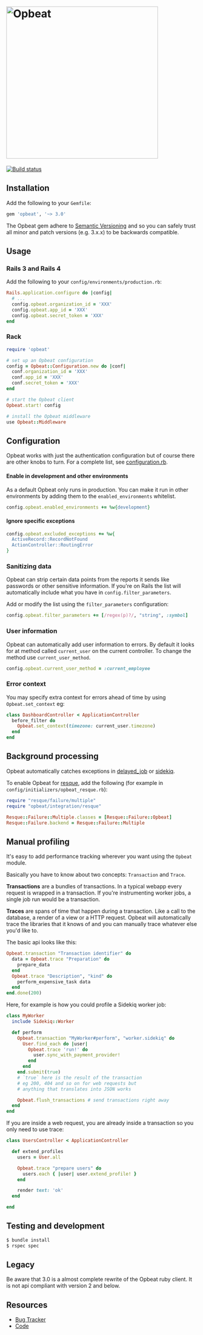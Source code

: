 <h1>
  <img src='http://opbeat-brand-assets.s3-website-us-east-1.amazonaws.com/svg/logo/logo.svg' width=400 alt='Opbeat' />
</h1>

[![Build status](https://travis-ci.org/opbeat/opbeat-ruby.svg)](https://travis-ci.org/opbeat/opbeat-ruby)

## Installation

Add the following to your `Gemfile`:

```ruby
gem 'opbeat', '~> 3.0'
```

The Opbeat gem adhere to [Semantic
Versioning](http://guides.rubygems.org/patterns/#semantic-versioning)
and so you can safely trust all minor and patch versions (e.g. 3.x.x) to
be backwards compatible.

## Usage

### Rails 3 and Rails 4

Add the following to your `config/environments/production.rb`:

```ruby
Rails.application.configure do |config|
  # ...
  config.opbeat.organization_id = 'XXX'
  config.opbeat.app_id = 'XXX'
  config.opbeat.secret_token = 'XXX'
end
```

### Rack

```ruby
require 'opbeat'

# set up an Opbeat configuration
config = Opbeat::Configuration.new do |conf|
  conf.organization_id = 'XXX'
  conf.app_id = 'XXX'
  conf.secret_token = 'XXX'
end

# start the Opbeat client
Opbeat.start! config

# install the Opbeat middleware
use Opbeat::Middleware

```

## Configuration

Opbeat works with just the authentication configuration but of course there are other knobs to turn. For a complete list, see [configuration.rb](https://github.com/opbeat/opbeat-ruby/blob/master/lib/opbeat/configuration.rb).

#### Enable in development and other environments

As a default Opbeat only runs in production. You can make it run in other environments by adding them to the `enabled_environments` whitelist.

```ruby
config.opbeat.enabled_environments += %w{development}
```

#### Ignore specific exceptions

```ruby
config.opbeat.excluded_exceptions += %w{
  ActiveRecord::RecordNotFound
  ActionController::RoutingError
}
```

### Sanitizing data

Opbeat can strip certain data points from the reports it sends like passwords or other sensitive information. If you're on Rails the list will automatically include what you have in `config.filter_parameters`.

Add or modify the list using the `filter_parameters` configuration:

```ruby
config.opbeat.filter_parameters += [/regex(p)?/, "string", :symbol]
```

### User information

Opbeat can automatically add user information to errors. By default it looks for at method called `current_user` on the current controller. To change the method use `current_user_method`.

```ruby
config.opbeat.current_user_method = :current_employee
```

### Error context

You may specify extra context for errors ahead of time by using `Opbeat.set_context` eg:

```ruby
class DashboardController < ApplicationController
  before_filter do
    Opbeat.set_context(timezone: current_user.timezone)
  end
end
```

## Background processing

Opbeat automatically catches exceptions in [delayed_job](https://github.com/collectiveidea/delayed_job) or [sidekiq](http://sidekiq.org/).

To enable Opbeat for [resque](https://github.com/resque/resque), add the following (for example in `config/initializers/opbeat_resque.rb`):

```ruby
require "resque/failure/multiple"
require "opbeat/integration/resque"

Resque::Failure::Multiple.classes = [Resque::Failure::Opbeat]
Resque::Failure.backend = Resque::Failure::Multiple
```

## Manual profiling

It's easy to add performance tracking wherever you want using the `Opbeat` module.

Basically you have to know about two concepts: `Transaction` and `Trace`.

**Transactions** are a bundles of transactions. In a typical webapp every request is wrapped in a transaction. If you're instrumenting worker jobs, a single job run would be a transaction.

**Traces** are spans of time that happen during a transaction. Like a call to the database, a render of a view or a HTTP request. Opbeat will automatically trace the libraries that it knows of and you can manually trace whatever else you'd like to.

The basic api looks like this:

```ruby
Opbeat.transaction "Transaction identifier" do
  data = Opbeat.trace "Preparation" do
    prepare_data
  end
  Opbeat.trace "Description", "kind" do
    perform_expensive_task data
  end
end.done(200)
```

Here, for example is how you could profile a Sidekiq worker job:

```ruby
class MyWorker
  include Sidekiq::Worker

  def perform
    Opbeat.transaction "MyWorker#perform", "worker.sidekiq" do
      User.find_each do |user|
        Opbeat.trace 'run!' do
          user.sync_with_payment_provider!
        end
      end
    end.submit(true)
    # `true` here is the result of the transaction
    # eg 200, 404 and so on for web requests but
    # anything that translates into JSON works

    Opbeat.flush_transactions # send transactions right away
  end
end
```

If you are inside a web request, you are already inside a transaction so you only need to use trace:

```ruby
class UsersController < ApplicationController

  def extend_profiles
    users = User.all

    Opbeat.trace "prepare users" do
      users.each { |user| user.extend_profile! }
    end

    render text: 'ok'
  end

end
```

## Testing and development

```bash
$ bundle install
$ rspec spec
```

## Legacy

Be aware that 3.0 is a almost complete rewrite of the Opbeat ruby client. It is not api compliant with version 2 and below.

## Resources

* [Bug Tracker](http://github.com/opbeat/opbeat-ruby/issues)
* [Code](http://github.com/opbeat/opbeat-ruby)

